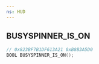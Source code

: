 ```yaml
---
ns: HUD
---
```

## BUSYSPINNER_IS_ON

```c
// 0x823BF7B1DF613A21 0xB8B3A5D0
BOOL BUSYSPINNER_IS_ON();
```

